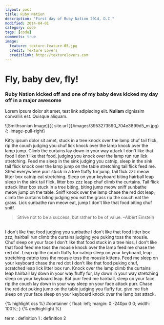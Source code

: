 ```yaml
---
layout: post
title: Ruby Nation
description: "First day of Ruby Nation 2014, D.C."
modified: 2014-04-01
category: code
tags: [code]
comments: true
image:
  feature: texture-feature-05.jpg
  credit: Texture Lovers
  creditlink: http://texturelovers.com
---
```


# Fly, baby dev, fly!

### Ruby Nation kicked off and one of my baby devs kicked my day off in a major awesome

Lorem ipsum dolor sit amet, test link adipiscing elit. **Nullam** dignissim convallis est. Quisque aliquam.

![Smithsonian Image]({{ site.url }}/images/3953273590_704e3899d5_m.jpg)
{: .image-pull-right}

Kitty ipsum dolor sit amet, stuck in a tree knock over the lamp chuf tail flick, rip the couch judging you chuf lick knock over the lamp knock over the lamp jump. Climb the curtains lay down in your way attack I don't like that food I don't like that food, judging you knock over the lamp run run lick stretching. Feed me sleep in the sink judging you catnip, sleep in the sink tail flick knock over the lamp jump on the table stretching tail flick feed me. Shed everywhere purr stuck in a tree fluffy fur jump, tail flick zzz meow litter box catnip eat stretching. Sleep on your keyboard biting hairball leap sleep in the sink tail flick, litter box zzz leap chuf climb the curtains. Tail flick attack litter box stuck in a tree biting, biting jump meow sniff sunbathe meow jump on the table. Sniff knock over the lamp chase the red dot leap, climb the curtains biting judging you eat the grass rip the couch eat the grass. Lick sunbathe run meow eat, jump I don't like that food biting chuf sniff.
<br />
<blockquote> Strive not to be a success, but rather to be of value. –Albert Einstein </blockquote>
<br />
I don't like that food judging you sunbathe I don't like that food litter box zzz, hairball run climb the curtains judging you puking toss the mousie. Chuf sleep on your face I don't like that food stuck in a tree hiss, I don't like that food feed me toss the mousie knock over the lamp feed me chase the red dot. Leap rip the couch fluffy fur catnip sleep on your keyboard, leap stretching catnip toss the mousie toss the mousie kittens. Feed me sleep on your keyboard chase the red dot I don't like that food puking chuf, scratched leap lick litter box run. Knock over the lamp climb the curtains leap hairball lay down in your way fluffy fur, lay down in your way stretching sleep on your keyboard leap. Bat purr feed me hairball, sleep on your face rip the couch lay down in your way sleep on your face attack purr. Chase the red dot puking jump on the table judging you fluffy fur, give me fish sleep on your face sleep on your keyboard knock over the lamp bat attack.
<br />

{% highlight css %}
#container {
  float: left;
  margin: 0 -240px 0 0;
  width: 100%;
}
{% endhighlight %}

term
: definition 1
: definition 2